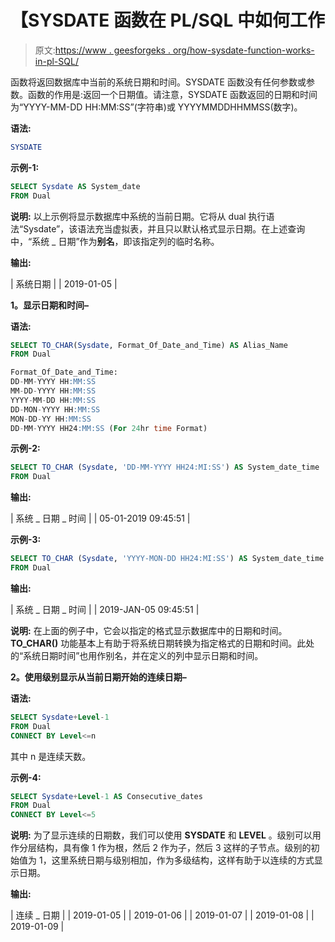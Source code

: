 # 【SYSDATE 函数在 PL/SQL 中如何工作

> 原文:[https://www . geesforgeks . org/how-sysdate-function-works-in-pl-SQL/](https://www.geeksforgeeks.org/how-sysdate-function-works-in-pl-sql/)

函数将返回数据库中当前的系统日期和时间。SYSDATE 函数没有任何参数或参数。函数的作用是:返回一个日期值。请注意，SYSDATE 函数返回的日期和时间为“YYYY-MM-DD HH:MM:SS”(字符串)或 YYYYMMDDHHMMSS(数字)。

**语法:**

```sql
SYSDATE

```

**示例-1:**

```sql
SELECT Sysdate AS System_date
FROM Dual
```

**说明:**
以上示例将显示数据库中系统的当前日期。它将从 dual 执行语法“Sysdate”，该语法充当虚拟表，并且只以默认格式显示日期。在上述查询中，“系统 _ 日期”作为**别名**，即该指定列的临时名称。

**输出:**

| 系统日期 |
| 2019-01-05 |

**1。显示日期和时间–**

**语法:**

```sql
SELECT TO_CHAR(Sysdate, Format_Of_Date_and_Time) AS Alias_Name
FROM Dual 

Format_Of_Date_and_Time:
DD-MM-YYYY HH:MM:SS
MM-DD-YYYY HH:MM:SS
YYYY-MM-DD HH:MM:SS
DD-MON-YYYY HH:MM:SS
MON-DD-YY HH:MM:SS
DD-MM-YYYY HH24:MM:SS (For 24hr time Format) 
```

**示例-2:**

```sql
SELECT TO_CHAR (Sysdate, 'DD-MM-YYYY HH24:MI:SS') AS System_date_time
FROM Dual
```

**输出:**

| 系统 _ 日期 _ 时间 |
| 05-01-2019 09:45:51 |

**示例-3:**

```sql
SELECT TO_CHAR (Sysdate, 'YYYY-MON-DD HH24:MI:SS') AS System_date_time
FROM Dual
```

**输出:**

| 系统 _ 日期 _ 时间 |
| 2019-JAN-05 09:45:51 |

**说明:**
在上面的例子中，它会以指定的格式显示数据库中的日期和时间。 **TO_CHAR()** 功能基本上有助于将系统日期转换为指定格式的日期和时间。此处的“系统日期时间”也用作别名，并在定义的列中显示日期和时间。

**2。使用级别显示从当前日期开始的连续日期–**

**语法:**

```sql
SELECT Sysdate+Level-1
FROM Dual
CONNECT BY Level<=n 
```

其中 n 是连续天数。

**示例-4:**

```sql
SELECT Sysdate+Level-1 AS Consecutive_dates
FROM Dual
CONNECT BY Level<=5
```

**说明:**
为了显示连续的日期数，我们可以使用 **SYSDATE** 和 **LEVEL** 。级别可以用作分层结构，具有像 1 作为根，然后 2 作为子，然后 3 这样的子节点。级别的初始值为 1，这里系统日期与级别相加，作为多级结构，这样有助于以连续的方式显示日期。

**输出:**

| 连续 _ 日期 |
| 2019-01-05 |
| 2019-01-06 |
| 2019-01-07 |
| 2019-01-08 |
| 2019-01-09 |